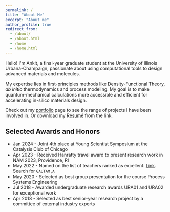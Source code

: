 ```yaml
---
permalink: /
title: "About Me"
excerpt: "About me"
author_profile: true
redirect_from: 
  - /about/
  - /about.html
  - /home
  - /home.html
---
```


Hello! I'm Ankit, a final-year graduate student at the University of Illinois Urbana-Champaign, passionate about using computational tools to design advanced materials and molecules.

My expertise lies in first-principles methods like Density-Functional Theory, *ab initio* thermodynamics and process modeling. My goal is to make quantum-mechanical calculations more accessible and efficient for accelerating in-silico materials design.

Check out my [portfolio](https://gautamankitkumar.github.io/portfolio/) page to see the range of projects I have been involved in. Or download my [Resumé](https://gautamankitkumar.github.io/cv/) from the link.


## Selected Awards and Honors
  * Jan 2024 - Joint 4th place at Young Scientist Symposium at the Catalysis Club of Chicago
  * Apr 2023 - Received Hanratty travel award to present research work in NAM 2023, Providence, RI
  * May 2022 - Named on the list of teachers ranked as excellent. [Link](https://citl.illinois.edu/docs/default-source/teachers-ranked-as-excellent/tre-2023-spring.pdf). Search for ``GAUTAM,A``
  * May 2020 - Selected as best group presentation for the course Process Systems Engineering
  * Jul 2018 - Awarded undergraduate research awards URA01 and URA02 for exceptional work
  * Apr 2018 - Selected as best senior-year research project by a committee of external industry experts